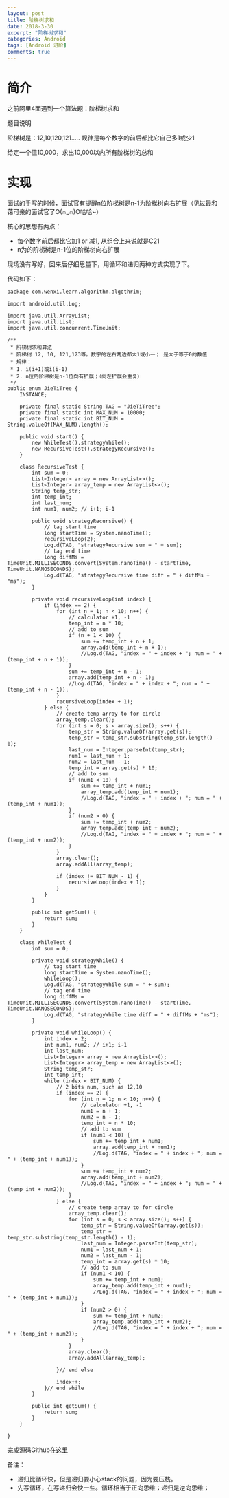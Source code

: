 ```yaml
---
layout: post
title: 阶梯树求和
date: 2018-3-30
excerpt: "阶梯树求和"
categories: Android
tags: [Android 进阶]
comments: true
---
```



# 简介

之前阿里4面遇到一个算法题：阶梯树求和

题目说明

阶梯树是：12,10,120,121..... 规律是每个数字的前后都比它自己多1或少1

给定一个值10,000，求出10,000以内所有阶梯树的总和

# 实现

面试的手写的时候，面试官有提醒n位阶梯树是n-1为阶梯树向右扩展（见过最和蔼可亲的面试官了O(∩_∩)O哈哈~）

核心的思想有两点：

- 每个数字前后都比它加1 or 减1, 从组合上来说就是C21
- n为的阶梯树是n-1位的阶梯树向右扩展

现场没有写好，回来后仔细思量下，用循环和递归两种方式实现了下。

代码如下：

    package com.wenxi.learn.algorithm.algothrim;
    
    import android.util.Log;
    
    import java.util.ArrayList;
    import java.util.List;
    import java.util.concurrent.TimeUnit;
    
    /**
     * 阶梯树求和算法
     * 阶梯树 12, 10, 121,123等。数字的左右两边都大1或小一； 是大于等于0的数值
     * 规律：
     * 1. i(i+1)或i(i-1)
     * 2. n位的阶梯树是n-1位向有扩展；（向左扩展会重复）
     */
    public enum JieTiTree {
        INSTANCE;
    
        private final static String TAG = "JieTiTree";
        private final static int MAX_NUM = 10000;
        private final static int BIT_NUM = String.valueOf(MAX_NUM).length();
    
        public void start() {
            new WhileTest().strategyWhile();
            new RecursiveTest().strategyRecursive();
        }
    
        class RecursiveTest {
            int sum = 0;
            List<Integer> array = new ArrayList<>();
            List<Integer> array_temp = new ArrayList<>();
            String temp_str;
            int temp_int;
            int last_num;
            int num1, num2; // i+1; i-1
    
            public void strategyRecursive() {
                // tag start time
                long startTime = System.nanoTime();
                recursiveLoop(2);
                Log.d(TAG, "strategyRecursive sum = " + sum);
                // tag end time
                long diffMs = TimeUnit.MILLISECONDS.convert(System.nanoTime() - startTime, TimeUnit.NANOSECONDS);
                Log.d(TAG, "strategyRecursive time diff = " + diffMs + "ms");
            }
    
            private void recursiveLoop(int index) {
                if (index == 2) {
                    for (int n = 1; n < 10; n++) {
                        // calculator +1, -1
                        temp_int = n * 10;
                        // add to sum
                        if (n + 1 < 10) {
                            sum += temp_int + n + 1;
                            array.add(temp_int + n + 1);
                            //Log.d(TAG, "index = " + index + "; num = " + (temp_int + n + 1));
                        }
                        sum += temp_int + n - 1;
                        array.add(temp_int + n - 1);
                        //Log.d(TAG, "index = " + index + "; num = " + (temp_int + n - 1));
                    }
                    recursiveLoop(index + 1);
                } else {
                    // create temp array to for circle
                    array_temp.clear();
                    for (int s = 0; s < array.size(); s++) {
                        temp_str = String.valueOf(array.get(s));
                        temp_str = temp_str.substring(temp_str.length() - 1);
                        last_num = Integer.parseInt(temp_str);
                        num1 = last_num + 1;
                        num2 = last_num - 1;
                        temp_int = array.get(s) * 10;
                        // add to sum
                        if (num1 < 10) {
                            sum += temp_int + num1;
                            array_temp.add(temp_int + num1);
                            //Log.d(TAG, "index = " + index + "; num = " + (temp_int + num1));
                        }
                        if (num2 > 0) {
                            sum += temp_int + num2;
                            array_temp.add(temp_int + num2);
                            //Log.d(TAG, "index = " + index + "; num = " + (temp_int + num2));
                        }
                    }
                    array.clear();
                    array.addAll(array_temp);
    
                    if (index != BIT_NUM - 1) {
                        recursiveLoop(index + 1);
                    }
                }
            }
    
            public int getSum() {
                return sum;
            }
        }
    
        class WhileTest {
            int sum = 0;
    
            private void strategyWhile() {
                // tag start time
                long startTime = System.nanoTime();
                whileLoop();
                Log.d(TAG, "strategyWhile sum = " + sum);
                // tag end time
                long diffMs = TimeUnit.MILLISECONDS.convert(System.nanoTime() - startTime, TimeUnit.NANOSECONDS);
                Log.d(TAG, "strategyWhile time diff = " + diffMs + "ms");
            }
    
            private void whileLoop() {
                int index = 2;
                int num1, num2; // i+1; i-1
                int last_num;
                List<Integer> array = new ArrayList<>();
                List<Integer> array_temp = new ArrayList<>();
                String temp_str;
                int temp_int;
                while (index < BIT_NUM) {
                    // 2 bits num, such as 12,10
                    if (index == 2) {
                        for (int n = 1; n < 10; n++) {
                            // calculator +1, -1
                            num1 = n + 1;
                            num2 = n - 1;
                            temp_int = n * 10;
                            // add to sum
                            if (num1 < 10) {
                                sum += temp_int + num1;
                                array.add(temp_int + num1);
                                //Log.d(TAG, "index = " + index + "; num = " + (temp_int + num1));
                            }
                            sum += temp_int + num2;
                            array.add(temp_int + num2);
                            //Log.d(TAG, "index = " + index + "; num = " + (temp_int + num2));
                        }
                    } else {
                        // create temp array to for circle
                        array_temp.clear();
                        for (int s = 0; s < array.size(); s++) {
                            temp_str = String.valueOf(array.get(s));
                            temp_str = temp_str.substring(temp_str.length() - 1);
                            last_num = Integer.parseInt(temp_str);
                            num1 = last_num + 1;
                            num2 = last_num - 1;
                            temp_int = array.get(s) * 10;
                            // add to sum
                            if (num1 < 10) {
                                sum += temp_int + num1;
                                array_temp.add(temp_int + num1);
                                //Log.d(TAG, "index = " + index + "; num = " + (temp_int + num1));
                            }
                            if (num2 > 0) {
                                sum += temp_int + num2;
                                array_temp.add(temp_int + num2);
                                //Log.d(TAG, "index = " + index + "; num = " + (temp_int + num2));
                            }
                        }
                        array.clear();
                        array.addAll(array_temp);
    
                    }// end else
    
                    index++;
                }// end while
            }
    
            public int getSum() {
                return sum;
            }
        }
    
    }



完成源码Github在[这里](https://github.com/vivianking6855/android-advanced/tree/master/Algorithm)


备注：

- 递归比循环快，但是递归要小心stack的问题，因为要压栈。
- 先写循环，在写递归会快一些。循环相当于正向思维；递归是逆向思维；